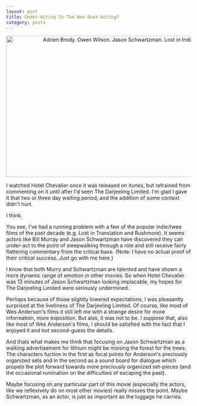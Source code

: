 ```yaml
---
layout: post
title: Under-Acting Is The New Over-Acting?
category: posts
---
```


<div align="center">
<a href="http://www.flickr.com/photos/beatpiknik/1367097437/" class="tt-flickr"><img class="center" src="http://farm2.static.flickr.com/1355/1367097437_407202ef37.jpg" alt="Adrien Brody. Owen Wilson. Jason Schwartzman. Lost in India." width="600" height="386" border="0" /></a> 
</div>

I watched Hotel Chevalier once it was released on itunes, but refrained from commenting on it until after I'd seen The Darjeeling Limited.  I'm glad I gave it that two or three day waiting period, and the addition of some context didn't hurt.

I think.

You see, I've had a running problem with a few of the popular indie/twee films of the past decade (e.g. Lost in Translation and Rushmore).  It seems actors like Bill Murray and Jason Schwartzman have discovered they can under-act to the point of sleepwalking through a role and still receive fairly flattering commentary from the critical base.  (Note: I have no actual proof of their critical success.  Just go with me here.)

I know that both Murry and Schwartzman are talented and have shown a more dynamic range of emotion in other movies.  So when Hotel Chevalier was 13 minutes of Jason Schwartzman looking implacable, my hopes for The Darjeeling Limited were seriously undermined.

Perhaps because of those slightly lowered expectations, I was pleasantly surprised at the liveliness of The Darjeeling Limited.  Of course, like most of Wes Anderson's films it still left me with a strange desire for more information, more exposition.  But alas, it was not to be.  I suppose that, also like most of Wes Anderson's films, I should be satisfied with the fact that I enjoyed it and not second-guess the details.

And thats what makes me think that focusing on Jason Schwartzman as a walking advertisement for lithium might be missing the forest for the trees.  The characters fuction in the first as focal points for Anderson's preciously organized sets and in the second as a sound board for dialogue which propels the plot forward towards more preciously organized set-pieces (and the occasional rumination on the difficulties of escaping the past).

Maybe focusing on any particular part of this movie (especially the actors, like we reflexively do on most other movies) really misses the point.  Maybe Schwartzman, as an actor, is just as important as the luggage he carries.